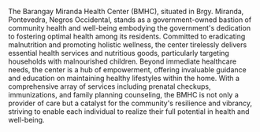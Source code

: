 The Barangay Miranda Health Center (BMHC), situated in Brgy. Miranda, Pontevedra, Negros Occidental, stands as a government-owned bastion of community health and well-being embodying the government's dedication to fostering optimal health among its residents.
Committed to eradicating malnutrition and promoting holistic wellness, the center tirelessly delivers essential health services and nutritious goods, particularly targeting households with malnourished children. Beyond immediate healthcare needs, the center is
a hub of empowerment, offering invaluable guidance and education on maintaining healthy lifestyles within the home. With a comprehensive array of services including prenatal checkups, immunizations, and family planning counseling, the BMHC is not only a provider
of care but a catalyst for the community's resilience and vibrancy, striving to enable each individual to realize their full potential in health and well-being.
